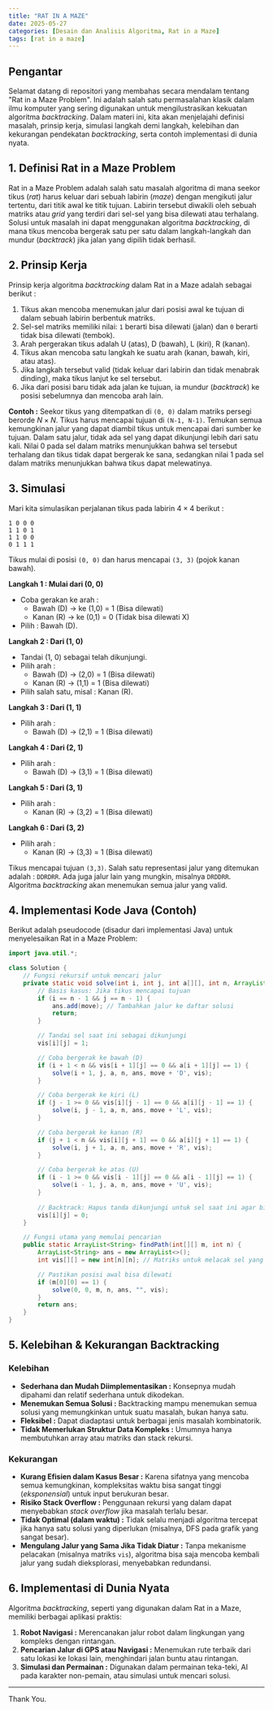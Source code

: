 ```yaml
---
title: "RAT IN A MAZE"
date: 2025-05-27
categories: [Desain dan Analisis Algoritma, Rat in a Maze]
tags: [rat in a maze]
---
```


## Pengantar

Selamat datang di repositori yang membahas secara mendalam tentang "Rat in a Maze Problem". Ini adalah salah satu permasalahan klasik dalam ilmu komputer yang sering digunakan untuk mengilustrasikan kekuatan algoritma *backtracking*. Dalam materi ini, kita akan menjelajahi definisi masalah, prinsip kerja, simulasi langkah demi langkah, kelebihan dan kekurangan pendekatan *backtracking*, serta contoh implementasi di dunia nyata.

## 1. Definisi Rat in a Maze Problem

Rat in a Maze Problem adalah salah satu masalah algoritma di mana seekor tikus (*rat*) harus keluar dari sebuah labirin (*maze*) dengan mengikuti jalur tertentu, dari titik awal ke titik tujuan. Labirin tersebut diwakili oleh sebuah matriks atau *grid* yang terdiri dari sel-sel yang bisa dilewati atau terhalang. Solusi untuk masalah ini dapat menggunakan algoritma *backtracking*, di mana tikus mencoba bergerak satu per satu dalam langkah-langkah dan mundur (*backtrack*) jika jalan yang dipilih tidak berhasil.

## 2. Prinsip Kerja

Prinsip kerja algoritma *backtracking* dalam Rat in a Maze adalah sebagai berikut :
1.  Tikus akan mencoba menemukan jalur dari posisi awal ke tujuan di dalam sebuah labirin berbentuk matriks.
2.  Sel-sel matriks memiliki nilai: `1` berarti bisa dilewati (jalan) dan `0` berarti tidak bisa dilewati (tembok).
3.  Arah pergerakan tikus adalah U (atas), D (bawah), L (kiri), R (kanan).
4.  Tikus akan mencoba satu langkah ke suatu arah (kanan, bawah, kiri, atau atas).
5.  Jika langkah tersebut valid (tidak keluar dari labirin dan tidak menabrak dinding), maka tikus lanjut ke sel tersebut.
6.  Jika dari posisi baru tidak ada jalan ke tujuan, ia mundur (*backtrack*) ke posisi sebelumnya dan mencoba arah lain.

**Contoh :** Seekor tikus yang ditempatkan di `(0, 0)` dalam matriks persegi berorde $N \times N$. Tikus harus mencapai tujuan di `(N-1, N-1)`. Temukan semua kemungkinan jalur yang dapat diambil tikus untuk mencapai dari sumber ke tujuan. Dalam satu jalur, tidak ada sel yang dapat dikunjungi lebih dari satu kali. Nilai 0 pada sel dalam matriks menunjukkan bahwa sel tersebut terhalang dan tikus tidak dapat bergerak ke sana, sedangkan nilai 1 pada sel dalam matriks menunjukkan bahwa tikus dapat melewatinya.

## 3. Simulasi

Mari kita simulasikan perjalanan tikus pada labirin $4 \times 4$ berikut :

```
1 0 0 0
1 1 0 1
1 1 0 0
0 1 1 1
```

Tikus mulai di posisi `(0, 0)` dan harus mencapai `(3, 3)` (pojok kanan bawah).

**Langkah 1 : Mulai dari (0, 0)**
* Coba gerakan ke arah :
    * Bawah (D) $\rightarrow$ ke (1,0) = 1 (Bisa dilewati)
    * Kanan (R) $\rightarrow$ ke (0,1) = 0 (Tidak bisa dilewati X)
* Pilih : Bawah (D).

**Langkah 2 : Dari (1, 0)**
* Tandai (1, 0) sebagai telah dikunjungi.
* Pilih arah :
    * Bawah (D) $\rightarrow$ (2,0) = 1 (Bisa dilewati)
    * Kanan (R) $\rightarrow$ (1,1) = 1 (Bisa dilewati)
* Pilih salah satu, misal : Kanan (R).

**Langkah 3 : Dari (1, 1)**
* Pilih arah :
    * Bawah (D) $\rightarrow$ (2,1) = 1 (Bisa dilewati)

**Langkah 4 : Dari (2, 1)**
* Pilih arah :
    * Bawah (D) $\rightarrow$ (3,1) = 1 (Bisa dilewati)

**Langkah 5 : Dari (3, 1)**
* Pilih arah :
    * Kanan (R) $\rightarrow$ (3,2) = 1 (Bisa dilewati)

**Langkah 6 : Dari (3, 2)**
* Pilih arah :
    * Kanan (R) $\rightarrow$ (3,3) = 1 (Bisa dilewati)

Tikus mencapai tujuan `(3,3)`. Salah satu representasi jalur yang ditemukan adalah : `DDRDRR`.
Ada juga jalur lain yang mungkin, misalnya `DRDDRR`. Algoritma *backtracking* akan menemukan semua jalur yang valid.

## 4. Implementasi Kode Java (Contoh)

Berikut adalah pseudocode (disadur dari implementasi Java) untuk menyelesaikan Rat in a Maze Problem:

```java
import java.util.*;

class Solution {
    // Fungsi rekursif untuk mencari jalur
    private static void solve(int i, int j, int a[][], int n, ArrayList<String> ans, String move, int vis[][]) {
        // Basis kasus: Jika tikus mencapai tujuan
        if (i == n - 1 && j == n - 1) {
            ans.add(move); // Tambahkan jalur ke daftar solusi
            return;
        }

        // Tandai sel saat ini sebagai dikunjungi
        vis[i][j] = 1;

        // Coba bergerak ke bawah (D)
        if (i + 1 < n && vis[i + 1][j] == 0 && a[i + 1][j] == 1) {
            solve(i + 1, j, a, n, ans, move + 'D', vis);
        }

        // Coba bergerak ke kiri (L)
        if (j - 1 >= 0 && vis[i][j - 1] == 0 && a[i][j - 1] == 1) {
            solve(i, j - 1, a, n, ans, move + 'L', vis);
        }

        // Coba bergerak ke kanan (R)
        if (j + 1 < n && vis[i][j + 1] == 0 && a[i][j + 1] == 1) {
            solve(i, j + 1, a, n, ans, move + 'R', vis);
        }

        // Coba bergerak ke atas (U)
        if (i - 1 >= 0 && vis[i - 1][j] == 0 && a[i - 1][j] == 1) {
            solve(i - 1, j, a, n, ans, move + 'U', vis);
        }
        
        // Backtrack: Hapus tanda dikunjungi untuk sel saat ini agar bisa dieksplorasi di jalur lain
        vis[i][j] = 0; 
    }

    // Fungsi utama yang memulai pencarian
    public static ArrayList<String> findPath(int[][] m, int n) {
        ArrayList<String> ans = new ArrayList<>();
        int vis[][] = new int[n][n]; // Matriks untuk melacak sel yang sudah dikunjungi

        // Pastikan posisi awal bisa dilewati
        if (m[0][0] == 1) {
            solve(0, 0, m, n, ans, "", vis);
        }
        return ans;
    }
}
```

## 5. Kelebihan & Kekurangan Backtracking

### Kelebihan
* **Sederhana dan Mudah Diimplementasikan :** Konsepnya mudah dipahami dan relatif sederhana untuk dikodekan.
* **Menemukan Semua Solusi :** Backtracking mampu menemukan semua solusi yang memungkinkan untuk suatu masalah, bukan hanya satu.
* **Fleksibel :** Dapat diadaptasi untuk berbagai jenis masalah kombinatorik.
* **Tidak Memerlukan Struktur Data Kompleks :** Umumnya hanya membutuhkan array atau matriks dan stack rekursi.

### Kekurangan
* **Kurang Efisien dalam Kasus Besar :** Karena sifatnya yang mencoba semua kemungkinan, kompleksitas waktu bisa sangat tinggi (*eksponensial*) untuk input berukuran besar.
* **Risiko Stack Overflow :** Penggunaan rekursi yang dalam dapat menyebabkan *stack overflow* jika masalah terlalu besar.
* **Tidak Optimal (dalam waktu) :** Tidak selalu menjadi algoritma tercepat jika hanya satu solusi yang diperlukan (misalnya, DFS pada grafik yang sangat besar).
* **Mengulang Jalur yang Sama Jika Tidak Diatur :** Tanpa mekanisme pelacakan (misalnya matriks `vis`), algoritma bisa saja mencoba kembali jalur yang sudah dieksplorasi, menyebabkan redundansi.

## 6. Implementasi di Dunia Nyata

Algoritma *backtracking*, seperti yang digunakan dalam Rat in a Maze, memiliki berbagai aplikasi praktis:
1.  **Robot Navigasi :** Merencanakan jalur robot dalam lingkungan yang kompleks dengan rintangan.
2.  **Pencarian Jalur di GPS atau Navigasi :** Menemukan rute terbaik dari satu lokasi ke lokasi lain, menghindari jalan buntu atau rintangan.
3.  **Simulasi dan Permainan :** Digunakan dalam permainan teka-teki, AI pada karakter non-pemain, atau simulasi untuk mencari solusi.

---

Thank You.
